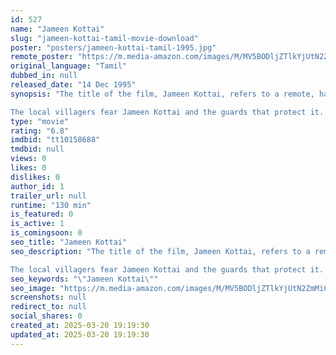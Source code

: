 ```yaml
---
id: 527
name: "Jameen Kottai"
slug: "jameen-kottai-tamil-movie-download"
poster: "posters/jameen-kottai-tamil-1995.jpg"
remote_poster: "https://m.media-amazon.com/images/M/MV5BODljZTlkYjUtN2ZmMi00MTQ1LWIyZWMtZWVjOGFjNDQwMmY4XkEyXkFqcGc@._V1_SX300.jpg"
original_language: "Tamil"
dubbed_in: null
released_date: "14 Dec 1995"
synopsis: "The title of the film, Jameen Kottai, refers to a remote, haunted location where the main events take place.

The local villagers fear Jameen Kottai and the guards that protect it. Many believe that a secret treasure is hidden in ..."
type: "movie"
rating: "6.8"
imdbid: "tt10158688"
tmdbid: null
views: 0
likes: 0
dislikes: 0
author_id: 1
trailer_url: null
runtime: "130 min"
is_featured: 0
is_active: 1
is_comingsoon: 0
seo_title: "Jameen Kottai"
seo_description: "The title of the film, Jameen Kottai, refers to a remote, haunted location where the main events take place.

The local villagers fear Jameen Kottai and the guards that protect it. Many believe that a secret treasure is hidden in ..."
seo_keywords: "\"Jameen Kottai\""
seo_image: "https://m.media-amazon.com/images/M/MV5BODljZTlkYjUtN2ZmMi00MTQ1LWIyZWMtZWVjOGFjNDQwMmY4XkEyXkFqcGc@._V1_SX300.jpg"
screenshots: null
redirect_to: null
social_shares: 0
created_at: 2025-03-20 19:19:30
updated_at: 2025-03-20 19:19:30
---
```


